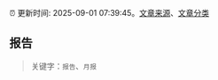:alarm_clock: 更新时间: 2025-09-01 07:39:45。[文章来源](/README.md)、[文章分类](/TAGS.md)

## 报告


> 关键字：`报告`、`月报`



